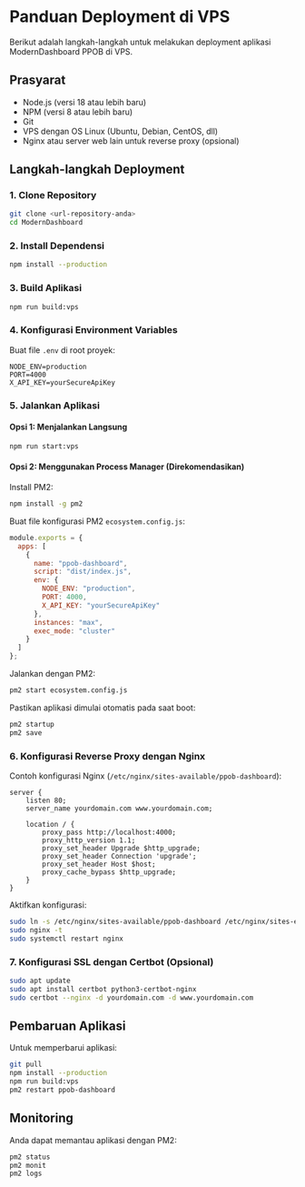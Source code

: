 # Panduan Deployment di VPS

Berikut adalah langkah-langkah untuk melakukan deployment aplikasi ModernDashboard PPOB di VPS.

## Prasyarat

- Node.js (versi 18 atau lebih baru)
- NPM (versi 8 atau lebih baru)
- Git
- VPS dengan OS Linux (Ubuntu, Debian, CentOS, dll)
- Nginx atau server web lain untuk reverse proxy (opsional)

## Langkah-langkah Deployment

### 1. Clone Repository

```bash
git clone <url-repository-anda>
cd ModernDashboard
```

### 2. Install Dependensi

```bash
npm install --production
```

### 3. Build Aplikasi

```bash
npm run build:vps
```

### 4. Konfigurasi Environment Variables

Buat file `.env` di root proyek:

```
NODE_ENV=production
PORT=4000
X_API_KEY=yourSecureApiKey
```

### 5. Jalankan Aplikasi

#### Opsi 1: Menjalankan Langsung

```bash
npm run start:vps
```

#### Opsi 2: Menggunakan Process Manager (Direkomendasikan)

Install PM2:

```bash
npm install -g pm2
```

Buat file konfigurasi PM2 `ecosystem.config.js`:

```javascript
module.exports = {
  apps: [
    {
      name: "ppob-dashboard",
      script: "dist/index.js",
      env: {
        NODE_ENV: "production",
        PORT: 4000,
        X_API_KEY: "yourSecureApiKey"
      },
      instances: "max",
      exec_mode: "cluster"
    }
  ]
};
```

Jalankan dengan PM2:

```bash
pm2 start ecosystem.config.js
```

Pastikan aplikasi dimulai otomatis pada saat boot:

```bash
pm2 startup
pm2 save
```

### 6. Konfigurasi Reverse Proxy dengan Nginx

Contoh konfigurasi Nginx (`/etc/nginx/sites-available/ppob-dashboard`):

```nginx
server {
    listen 80;
    server_name yourdomain.com www.yourdomain.com;

    location / {
        proxy_pass http://localhost:4000;
        proxy_http_version 1.1;
        proxy_set_header Upgrade $http_upgrade;
        proxy_set_header Connection 'upgrade';
        proxy_set_header Host $host;
        proxy_cache_bypass $http_upgrade;
    }
}
```

Aktifkan konfigurasi:

```bash
sudo ln -s /etc/nginx/sites-available/ppob-dashboard /etc/nginx/sites-enabled/
sudo nginx -t
sudo systemctl restart nginx
```

### 7. Konfigurasi SSL dengan Certbot (Opsional)

```bash
sudo apt update
sudo apt install certbot python3-certbot-nginx
sudo certbot --nginx -d yourdomain.com -d www.yourdomain.com
```

## Pembaruan Aplikasi

Untuk memperbarui aplikasi:

```bash
git pull
npm install --production
npm run build:vps
pm2 restart ppob-dashboard
```

## Monitoring

Anda dapat memantau aplikasi dengan PM2:

```bash
pm2 status
pm2 monit
pm2 logs
``` 